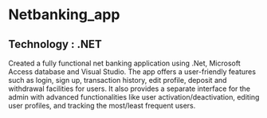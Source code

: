 # Netbanking_app
## Technology : .NET
Created a fully functional net banking application using .Net, Microsoft Access database and Visual Studio. The app offers a user-friendly features such as login, sign up, transaction history, edit profile, deposit and withdrawal facilities for users. It also provides a separate interface for the admin with advanced functionalities like user activation/deactivation, editing user profiles, and tracking the most/least frequent users.
